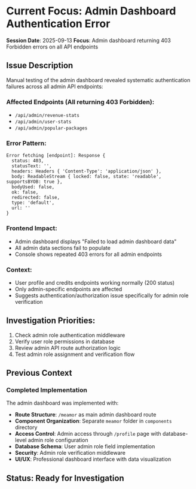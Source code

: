 # Current Focus: Admin Dashboard Authentication Error

**Session Date**: 2025-09-13
**Focus**: Admin dashboard returning 403 Forbidden errors on all API endpoints

## Issue Description

Manual testing of the admin dashboard revealed systematic authentication failures across all admin API endpoints:

### Affected Endpoints (All returning 403 Forbidden):
- `/api/admin/revenue-stats`
- `/api/admin/user-stats`
- `/api/admin/popular-packages`

### Error Pattern:
```
Error fetching [endpoint]: Response {
  status: 403,
  statusText: '',
  headers: Headers { 'Content-Type': 'application/json' },
  body: ReadableStream { locked: false, state: 'readable', supportsBYOB: true },
  bodyUsed: false,
  ok: false,
  redirected: false,
  type: 'default',
  url: ''
}
```

### Frontend Impact:
- Admin dashboard displays "Failed to load admin dashboard data"
- All admin data sections fail to populate
- Console shows repeated 403 errors for all admin endpoints

### Context:
- User profile and credits endpoints working normally (200 status)
- Only admin-specific endpoints are affected
- Suggests authentication/authorization issue specifically for admin role verification

## Investigation Priorities:
1. Check admin role authentication middleware
2. Verify user role permissions in database
3. Review admin API route authorization logic
4. Test admin role assignment and verification flow

## Previous Context
### Completed Implementation
The admin dashboard was implemented with:
- **Route Structure**: `/meamor` as main admin dashboard route
- **Component Organization**: Separate `meamor` folder in `components` directory
- **Access Control**: Admin access through `/profile` page with database-level admin role configuration
- **Database Schema**: User admin role field implementation
- **Security**: Admin role verification middleware
- **UI/UX**: Professional dashboard interface with data visualization

## Status: Ready for Investigation